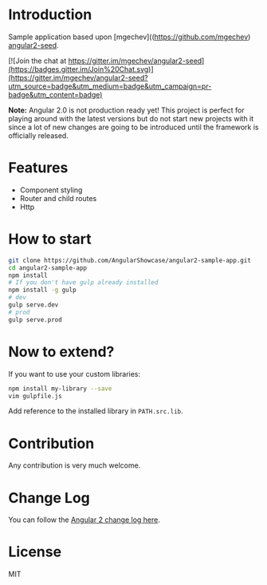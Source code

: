 # Introduction

Sample application based upon [mgechev]((https://github.com/mgechev) [angular2-seed](https://github.com/mgechev/angular2-seed).

[![Join the chat at https://gitter.im/mgechev/angular2-seed](https://badges.gitter.im/Join%20Chat.svg)](https://gitter.im/mgechev/angular2-seed?utm_source=badge&utm_medium=badge&utm_campaign=pr-badge&utm_content=badge)

**Note:** Angular 2.0 is not production ready yet! This project is perfect for playing around with the latest versions but do not start new projects with it since a lot of new changes are going to be introduced until the framework is officially released.

# Features

* Component styling
* Router and child routes
* Http

# How to start

```bash
git clone https://github.com/AngularShowcase/angular2-sample-app.git
cd angular2-sample-app
npm install
# If you don't have gulp already installed
npm install -g gulp
# dev
gulp serve.dev
# prod
gulp serve.prod
```

# Now to extend?

If you want to use your custom libraries:

```bash
npm install my-library --save
vim gulpfile.js
```
Add reference to the installed library in `PATH.src.lib`.

# Contribution

Any contribution is very much welcome.

# Change Log

You can follow the [Angular 2 change log here](https://github.com/angular/angular/blob/master/CHANGELOG.md).

# License

MIT
